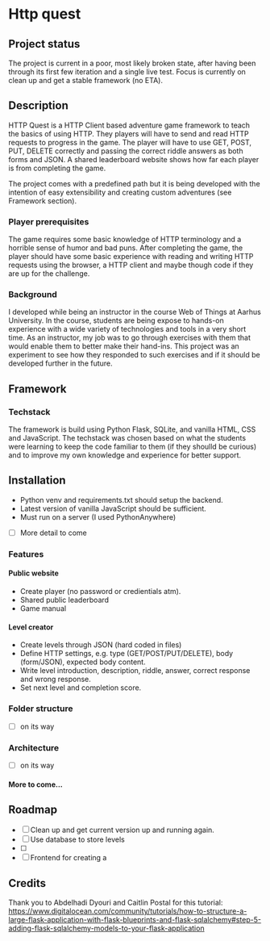 # Http quest
## Project status
The project is current in a poor, most likely broken state, after having been through its first few iteration and a single live test.
Focus is currently on clean up and get a stable framework (no ETA).

## Description
HTTP Quest is a HTTP Client based adventure game framework to teach the basics of using HTTP.
They players will have to send and read HTTP requests to progress in the game.
The player will have to use GET, POST, PUT, DELETE correctly and passing the correct riddle answers as both forms and JSON.
A shared leaderboard website shows how far each player is from completing the game.

The project comes with a predefined path but it is being developed with the intention of easy extensibility and creating custom adventures (see Framework section).

### Player prerequisites
The game requires some basic knowledge of HTTP terminology and a horrible sense of humor and bad puns.
After completing the game, the player should have some basic experience with reading and writing HTTP requests using the browser, a HTTP client and maybe though code if they are up for the challenge. 

### Background
I developed while being an instructor in the course Web of Things at Aarhus University.
In the course, students are being expose to hands-on experience with a wide variety of technologies and tools in a very short time.
As an instructor, my job was to go through exercises with them that would enable them to better make their hand-ins.
This project was an experiment to see how they responded to such exercises and if it should be developed further in the future.

## Framework

### Techstack
The framework is build using Python Flask, SQLite, and vanilla HTML, CSS and JavaScript.
The techstack was chosen based on what the students were learning to keep the code familiar to them (if they shoulld be curious) and to improve my own knowledge and experience for better support.

## Installation
- Python venv and requirements.txt should setup the backend.
- Latest version of vanilla JavaScript should be sufficient.
- Must run on a server (I used PythonAnywhere)
- [ ] More detail to come

### Features
#### Public website 
- Create player (no password or credientials atm).
- Shared public leaderboard
- Game manual

#### Level creator
- Create levels through JSON (hard coded in files)
- Define HTTP settings, e.g. type (GET/POST/PUT/DELETE), body (form/JSON), expected body content.
- Write level introduction, description, riddle, answer, correct response and wrong response.
- Set next level and completion score.

### Folder structure
- [ ] on its way
### Architecture
- [ ] on its way

#### More to come...

## Roadmap
- [ ] Clean up and get current version up and running again.
- [ ] Use database to store levels
- [ ] 
- [ ] Frontend for creating a 

## Credits
Thank you to Abdelhadi Dyouri and Caitlin Postal for this tutorial: https://www.digitalocean.com/community/tutorials/how-to-structure-a-large-flask-application-with-flask-blueprints-and-flask-sqlalchemy#step-5-adding-flask-sqlalchemy-models-to-your-flask-application
